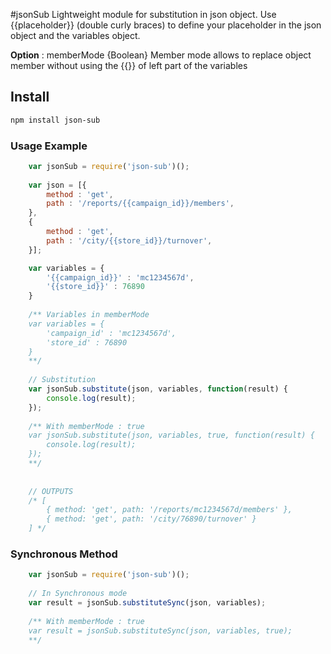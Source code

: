 #jsonSub
Lightweight module for substitution in json object. Use {{placeholder}} (double curly braces) to define your placeholder in the json object and the variables object.

**Option** : memberMode {Boolean}  Member mode allows to replace object member without using the {{}} of left part of the variables


## Install

```bash
npm install json-sub
```

	
### Usage Example

```js
	var jsonSub = require('json-sub')();
	
	var json = [{
		method : 'get',
		path : '/reports/{{campaign_id}}/members',
	},
	{
		method : 'get',
		path : '/city/{{store_id}}/turnover',
	}];

	var variables = {
		'{{campaign_id}}' : 'mc1234567d',
		'{{store_id}}' : 76890
	}
	
	/** Variables in memberMode
	var variables = {
		'campaign_id' : 'mc1234567d',
		'store_id' : 76890
	}
	**/
	
	// Substitution
	var jsonSub.substitute(json, variables, function(result) {
		console.log(result);
	});
	
	/** With memberMode : true
	var jsonSub.substitute(json, variables, true, function(result) {
		console.log(result);
	});
	**/
	
	
	// OUTPUTS
	/* [
		{ method: 'get', path: '/reports/mc1234567d/members' },
		{ method: 'get', path: '/city/76890/turnover' }
	] */
```  


### Synchronous Method
```js
	var jsonSub = require('json-sub')();
	
	// In Synchronous mode
	var result = jsonSub.substituteSync(json, variables);
	
	/** With memberMode : true
	var result = jsonSub.substituteSync(json, variables, true);
	**/
	
``` 